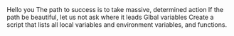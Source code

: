 <o>
Hello you
The path to success is to take massive, determined action
If the path be beautiful, let us not ask where it leads
Glbal variables
Create a script that lists all local variables and environment variables, and functions.
